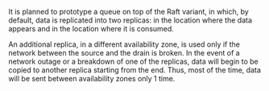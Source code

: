 It is planned to prototype a queue on top of the Raft variant, in which, by
default, data is replicated into two replicas: in the location where the data
appears and in the location where it is consumed.

An additional replica, in a different availability zone, is used only if the
network between the source and the drain is broken. In the event of a network
outage or a breakdown of one of the replicas, data will begin to be copied to
another replica starting from the end. Thus, most of the time, data will be
sent between availability zones only 1 time.
